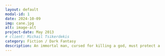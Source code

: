 ```yaml
---
layout: default
modal-id: 1
date: 2024-10-09
img: cane.jpg
alt: image-alt
project-date: May 2013
# client: Michail Tsikerdekis
category: Fiction / Dark Fantasy
description: An immortal man, cursed for killing a god, must protect a mortal god from looming evil, in this action-packed fantasy novel.
---
```

